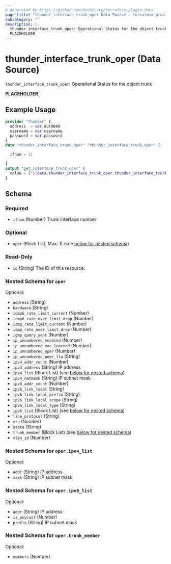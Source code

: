 ```yaml
---
# generated by https://github.com/hashicorp/terraform-plugin-docs
page_title: "thunder_interface_trunk_oper Data Source - terraform-provider-thunder"
subcategory: ""
description: |-
  thunder_interface_trunk_oper: Operational Status for the object trunk
  PLACEHOLDER
---
```


# thunder_interface_trunk_oper (Data Source)

`thunder_interface_trunk_oper`: Operational Status for the object trunk

__PLACEHOLDER__

## Example Usage

```terraform
provider "thunder" {
  address  = var.dut9049
  username = var.username
  password = var.password
}
data "thunder_interface_trunk_oper" "thunder_interface_trunk_oper" {

  ifnum = 11

}
output "get_interface_trunk_oper" {
  value = ["${data.thunder_interface_trunk_oper.thunder_interface_trunk_oper}"]
}
```

<!-- schema generated by tfplugindocs -->
## Schema

### Required

- `ifnum` (Number) Trunk interface number

### Optional

- `oper` (Block List, Max: 1) (see [below for nested schema](#nestedblock--oper))

### Read-Only

- `id` (String) The ID of this resource.

<a id="nestedblock--oper"></a>
### Nested Schema for `oper`

Optional:

- `address` (String)
- `hardware` (String)
- `icmp6_rate_limit_current` (Number)
- `icmp6_rate_over_limit_drop` (Number)
- `icmp_rate_limit_current` (Number)
- `icmp_rate_over_limit_drop` (Number)
- `igmp_query_sent` (Number)
- `ip_unnumbered_enabled` (Number)
- `ip_unnumbered_mac_learned` (Number)
- `ip_unnumbered_oper` (Number)
- `ip_unnumbered_peer_lla` (String)
- `ipv4_addr_count` (Number)
- `ipv4_address` (String) IP address
- `ipv4_list` (Block List) (see [below for nested schema](#nestedblock--oper--ipv4_list))
- `ipv4_netmask` (String) IP subnet mask
- `ipv6_addr_count` (Number)
- `ipv6_link_local` (String)
- `ipv6_link_local_prefix` (String)
- `ipv6_link_local_scope` (String)
- `ipv6_link_local_type` (String)
- `ipv6_list` (Block List) (see [below for nested schema](#nestedblock--oper--ipv6_list))
- `line_protocol` (String)
- `mtu` (Number)
- `state` (String)
- `trunk_member` (Block List) (see [below for nested schema](#nestedblock--oper--trunk_member))
- `vlan_id` (Number)

<a id="nestedblock--oper--ipv4_list"></a>
### Nested Schema for `oper.ipv4_list`

Optional:

- `addr` (String) IP address
- `mask` (String) IP subnet mask


<a id="nestedblock--oper--ipv6_list"></a>
### Nested Schema for `oper.ipv6_list`

Optional:

- `addr` (String) IP address
- `is_anycast` (Number)
- `prefix` (String) IP subnet mask


<a id="nestedblock--oper--trunk_member"></a>
### Nested Schema for `oper.trunk_member`

Optional:

- `members` (Number)


